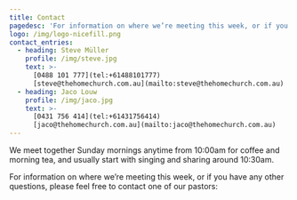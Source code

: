 ```yaml
---
title: Contact
pagedesc: 'For information on where we’re meeting this week, or if you have any other questions, please feel free to contact one of our pastors – We are a group of Christians seeking to fellowship like the early church…'
logo: /img/logo-nicefill.png
contact_entries:
  - heading: Steve Müller
    profile: /img/steve.jpg
    text: >-
      [0488 101 777](tel:+61488101777)
      [steve@thehomechurch.com.au](mailto:steve@thehomechurch.com.au)
  - heading: Jaco Louw
    profile: /img/jaco.jpg
    text: >-
      [0431 756 414](tel:+61431756414)
      [jaco@thehomechurch.com.au](mailto:jaco@thehomechurch.com.au)
---
```

We meet together Sunday mornings anytime from 10:00am for coffee and morning tea, and usually start with singing and sharing around 10:30am.​

For information on where we’re meeting this week, or if you have any other questions, please feel free to contact one of our pastors:​
